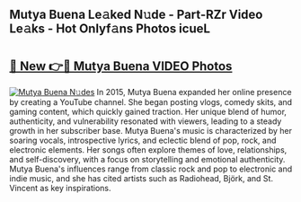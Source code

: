 ## Mutya Buena Le𝚊ked N𝚞de - Part-RZr Video Le𝚊ks - Hot Onlyf𝚊ns Photos icueL

# <h2><a href="http://ab85646.deff.icu/?id=Mutya+Buena">🔗 New 👉🔴 Mutya Buena VIDEO Photos</a></h2>

[![Mutya Buena N𝚞des](https://i.imgur.com/rIISA9y.gif)](http://ab85646.deff.icu/?id=Mutya+Buena)
In 2015, Mutya Buena expanded her online presence by creating a YouTube channel. She began posting vlogs, comedy skits, and gaming content, which quickly gained traction. Her unique blend of humor, authenticity, and vulnerability resonated with viewers, leading to a steady growth in her subscriber base. Mutya Buena's music is characterized by her soaring vocals, introspective lyrics, and eclectic blend of pop, rock, and electronic elements. Her songs often explore themes of love, relationships, and self-discovery, with a focus on storytelling and emotional authenticity. Mutya Buena's influences range from classic rock and pop to electronic and indie music, and she has cited artists such as Radiohead, Björk, and St. Vincent as key inspirations.
